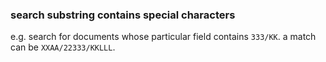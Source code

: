 
### search substring contains special characters 
e.g. search for documents whose particular field contains `333/KK`. a match can be `XXAA/22333/KKLLL`.
